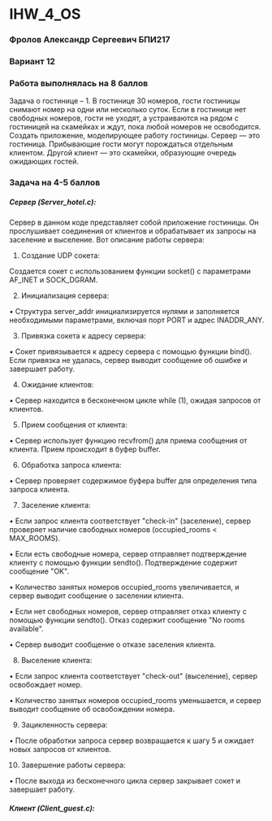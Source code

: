 # IHW_4_OS

### Фролов Александр Сергеевич БПИ217

### Вариант 12

### Работа выполнялась на 8 баллов

Задача о гостинице – 1. 
В гостинице 30 номеров, гости гостиницы снимают номер на одни или несколько суток. Если в гостинице нет свободных номеров, гости не уходят, а устраиваются на рядом с гостиницей на скамейках и ждут, пока любой номеров не освободится. Создать приложение, моделирующее работу гостиницы. Сервер — это гостиница. Прибывающие гости могут порождаться отдельным клиентом. Другой клиент — это скамейки, образующие очередь ожидающих гостей.

### Задача на 4-5 баллов

##### Сервер (Server_hotel.c):

Сервер в данном коде представляет собой приложение гостиницы. Он прослушивает соединения от клиентов и обрабатывает их запросы на заселение и выселение. Вот описание работы сервера:

1) Создание UDP сокета:

Создается сокет с использованием функции socket() с параметрами AF_INET и SOCK_DGRAM.

2) Инициализация сервера:

• Структура server_addr инициализируется нулями и заполняется необходимыми параметрами, включая порт PORT и адрес INADDR_ANY.

3) Привязка сокета к адресу сервера:

• Сокет привязывается к адресу сервера с помощью функции bind(). Если привязка не удалась, сервер выводит сообщение об ошибке и завершает работу.

4) Ожидание клиентов:

• Сервер находится в бесконечном цикле while (1), ожидая запросов от клиентов.

5) Прием сообщения от клиента:

• Сервер использует функцию recvfrom() для приема сообщения от клиента. Прием происходит в буфер buffer.

6) Обработка запроса клиента:

• Сервер проверяет содержимое буфера buffer для определения типа запроса клиента.

7) Заселение клиента:

• Если запрос клиента соответствует "check-in" (заселение), сервер проверяет наличие свободных номеров (occupied_rooms < MAX_ROOMS).

• Если есть свободные номера, сервер отправляет подтверждение клиенту с помощью функции sendto(). Подтверждение содержит сообщение "OK".

• Количество занятых номеров occupied_rooms увеличивается, и сервер выводит сообщение о заселении клиента.

• Если нет свободных номеров, сервер отправляет отказ клиенту с помощью функции sendto(). Отказ содержит сообщение "No rooms available".

• Сервер выводит сообщение о отказе заселения клиента.

8) Выселение клиента:

• Если запрос клиента соответствует "check-out" (выселение), сервер освобождает номер.

• Количество занятых номеров occupied_rooms уменьшается, и сервер выводит сообщение об освобождении номера.

9) Зацикленность сервера:

• После обработки запроса сервер возвращается к шагу 5 и ожидает новых запросов от клиентов.

10) Завершение работы сервера:

• После выхода из бесконечного цикла сервер закрывает сокет и завершает работу.


##### Клиент (Client_guest.c):
